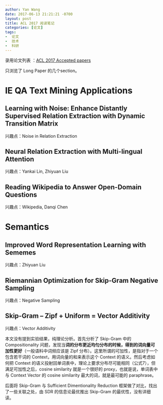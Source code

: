 ```yaml
---
author: Yan Wang
date: 2017-06-13 21:21:21 -0700
layout: post
title: ACL 2017 阅读笔记
categories: [论文]
tags:
-  论文
-  技术
-  科研
---
```


录用论文列表 ：[ACL 2017 Accepted papers](https://chairs-blog.acl2017.org/2017/04/05/accepted-papers-and-demonstrations/)

只浏览了 Long Paper 的几个section。

# IE QA Text Mining Applications

## Learning with Noise: Enhance Distantly Supervised Relation Extraction with Dynamic Transition Matrix

兴趣点：Noise in Relation Extraction


## Neural Relation Extraction with Multi-lingual Attention

兴趣点：Yankai Lin, Zhiyuan Liu

## Reading Wikipedia to Answer Open-Domain Questions

兴趣点：Wikipedia, Danqi Chen


# Semantics

## Improved Word Representation Learning with Sememes

兴趣点：Zhiyuan Liu

## Riemannian Optimization for Skip-Gram Negative Sampling

兴趣点：Negative Sampling


## Skip-Gram – Zipf + Uniform = Vector Additivity

兴趣点：Vector Additivity

本文没有提到实验结果，纯理论分析。首先分析了 Skip-Gram 中的 Compositionality 问题，发现当**词的分布更近均匀分布的时候，得到的词向量可加性更好**（一般语料中词频应该是 Zipf 分布）。这里所谓的可加性，是指对于一个包含若干词的 Context，用词向量的和来表示这个 Context 的语义。然后考虑如何把 Context 的语义投射回单词表中，理论上要求分布尽可能相同（公式7），但满足可加性之后，cosine similarity 就是一个很好的 proxy，也就是说，单词表中与 Context Vector 的 cosine similarity 最大的词，就是最可能的 paraphrase。

后面将 Skip-Gram 与 Sufficient Dimentionality Reduction 框架做了对比，找出了一些关联之处，由 SDR 的信息论最优推出 Skip-Gram 的最优性，没有详细读。
